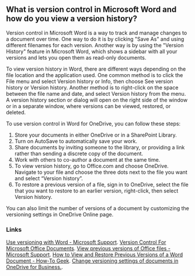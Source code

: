 ## What is version control in Microsoft Word and how do you view a version history?
Version control in Microsoft Word is a way to track and manage changes to a document over time. One way to do it is by clicking "Save As" and using different filenames for each version. Another way is by using the "Version History" feature in Microsoft Word, which shows a sidebar with all your versions and lets you open them as read-only documents. 

To view version history in Word, there are different ways depending on the file location and the application used. One common method is to click the File menu and select Version history or Info, then choose See version history or Version history. Another method is to right-click on the space between the file name and date, and select Version history from the menu. A version history section or dialog will open on the right side of the window or in a separate window, where versions can be viewed, restored, or deleted.

To use version control in Word for OneDrive, you can follow these steps:

1. Store your documents in either OneDrive or in a SharePoint Library.
2. Turn on AutoSave to automatically save your work.
3. Share documents by inviting someone to the library, or providing a link rather than sending a discrete copy of the document.
4. Work with others to co-author a document at the same time.
5. To view version history, go to Office.com and choose OneDrive. Navigate to your file and choose the three dots next to the file you want and select “Version history”.
6. To restore a previous version of a file, sign in to OneDrive, select the file that you want to restore to an earlier version, right-click, then select Version history.

You can also limit the number of versions of a document by customizing the versioning settings in OneDrive Online page.

### Links
[Use versioning with Word - Microsoft Support](https://support.microsoft.com/en-us/office/use-versioning-with-word-46b4d23f-b032-4837-94ab-746de8fbe6ec).
[Version Control For Microsoft Office Documents](https://answers.microsoft.com/en-us/msoffice/forum/all/version-control-for-microsoft-office-documents/f94a11b1-b849-4152-98b2-ca2d9be26c81).
[View previous versions of Office files - Microsoft Support](https://support.microsoft.com/en-us/office/view-previous-versions-of-office-files-5c1e076f-a9c9-41b8-8ace-f77b9642e2c2).
[How to View and Restore Previous Versions of a Word Document - How-To Geek](https://www.howtogeek.com/724986/how-to-view-and-restore-previous-versions-of-a-word-document/).
[Change versioning settings of documents in OneDrive for Business.](https://answers.microsoft.com/en-us/msoffice/forum/all/change-versioning-settings-of-documents-in/b88de8b2-f1d6-4044-b9ef-3af81ff5f6d3).

